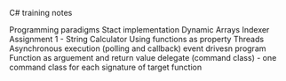 C# training notes

Programming paradigms
Stact implementation
Dynamic Arrays 
Indexer
Assignment 1 - String Calculator
Using functions as property
Threads
Asynchronous execution (polling and callback)
event drivesn program
Function as arguement and return value
delegate (command class) - one command class for each signature of target function


